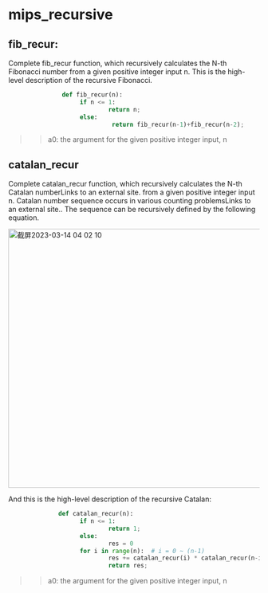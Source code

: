 # mips_recursive
## fib_recur:
Complete fib_recur function, which recursively calculates the N-th Fibonacci number from a given positive integer input n. This is the high-level description of the recursive Fibonacci.

```python
	           def fib_recur(n):
                   	if n <= 1:
                        	return n;
                   	else:
                        	 return fib_recur(n-1)+fib_recur(n-2);
```
>> a0: the argument for the given positive integer input, n

## catalan_recur
Complete catalan_recur function, which recursively calculates the N-th Catalan numberLinks to an external site. from a given positive integer input n. Catalan number sequence occurs in various counting problemsLinks to an external site.. The sequence can be recursively defined by the following equation.

<img width="520" alt="截屏2023-03-14 04 02 10" src="https://user-images.githubusercontent.com/71242774/224981776-a0a10eeb-62e6-4905-a37e-f29550fa4969.png">

 And this is the high-level description of the recursive Catalan:
```python
	          def catalan_recur(n):
                  	if n <= 1:
                      		return 1;
                 	else:
                      		res = 0
                  	for i in range(n):  # i = 0 ~ (n-1)
                      		res += catalan_recur(i) * catalan_recur(n-i-1)
                      		return res;
```
>> a0: the argument for the given positive integer input, n
